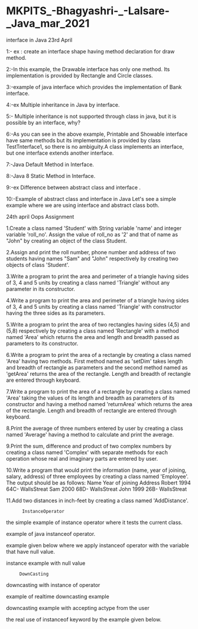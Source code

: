 # MKPITS_-Bhagyashri-_-Lalsare-_Java_mar_2021

interface in Java 23rd April

1:- ex : create an interface shape having method declaration for draw method.

2:-In this example, the Drawable interface has only one method. Its implementation is provided by Rectangle and Circle classes.

3:-example of java interface which provides the implementation of Bank interface.

4:-ex Multiple inheritance in Java by interface. 

5:- Multiple inheritance is not supported through class in java, but it is possible by an interface, why?

6:-As you can see in the above example, Printable and Showable interface have same methods but its implementation is provided by class TestTnterface1, so there is no ambiguity.A    class implements an interface, but one interface extends another interface.

7:-Java Default Method in Interface.

8:-Java 8 Static Method in Interface.

9:-ex Difference between abstract class and interface .

10:-Example of abstract class and interface in Java Let's see a simple example where we are using interface and abstract class both.

24th april Oops Assignment

1.Create a class named 'Student' with String variable 'name' and integer variable 'roll_no'. Assign the value
of roll_no as '2' and that of name as "John" by creating an object of the class Student.

2.Assign and print the roll number, phone number and address of two students having names "Sam" and
"John" respectively by creating two objects of class 'Student'.

3.Write a program to print the area and perimeter of a triangle having sides of 3, 4 and 5 units by creating
a class named 'Triangle' without any parameter in its constructor.

4.Write a program to print the area and perimeter of a triangle having sides of 3, 4 and 5 units by creating
a class named 'Triangle' with constructor having the three sides as its parameters.

5.Write a program to print the area of two rectangles having sides (4,5) and (5,8) respectively by creating a
class named 'Rectangle' with a method named 'Area' which returns the area and length and breadth
passed as parameters to its constructor.

6.Write a program to print the area of a rectangle by creating a class named 'Area' having two methods.
First method named as 'setDim' takes length and breadth of rectangle as parameters and the second
method named as 'getArea' returns the area of the rectangle. Length and breadth of rectangle are
entered through keyboard.

7.Write a program to print the area of a rectangle by creating a class named 'Area' taking the values of its
length and breadth as parameters of its constructor and having a method named 'returnArea' which
returns the area of the rectangle. Length and breadth of rectangle are entered through keyboard.

8.Print the average of three numbers entered by user by creating a class named 'Average' having a
method to calculate and print the average.

9.Print the sum, difference and product of two complex numbers by creating a class named 'Complex' with
separate methods for each operation whose real and imaginary parts are entered by user.

10.Write a program that would print the information (name, year of joining, salary, address) of three
employees by creating a class named 'Employee'. The output should be as follows:
Name Year of joining Address
Robert 1994 64C- WallsStreat
Sam 2000 68D- WallsStreat
John 1999 26B- WallsStreat

11.Add two distances in inch-feet by creating a class named 'AddDistance'.

          InstanceOperator 
the simple example of instance operator where it tests the current class. 

example of java instanceof operator. 

example given below where we apply instanceof operator with the variable that have null value. 

instance example with null value 

         DownCasting 
downcasting with instance of operator  

example of realtime downcasting example  

downcasting example with accepting actype from the user 

the real use of instanceof keyword by the example given below.




